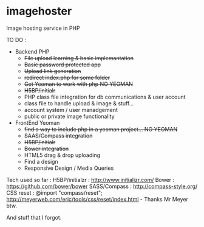 imagehoster
===========

Image hosting service in PHP

TO DO :
  - Backend PHP
    - ~~File upload learning & basic implemantation~~
    - ~~Basic password protected app~~
    - ~~Upload link generation~~
    - ~~redirect index.php for some folder~~
    - ~~Get Yeoman to work with php NO YEOMAN~~
    - ~~H5BP/initialr~~
    - PHP class file integration for db communications & user account
    - class file to handle upload & image & stuff...
    - account system / user manadgement
    - public or private image functionality
  - FrontEnd Yeoman
    - ~~find a way to include php in a yeoman project... NO YEOMAN~~
    - ~~SAAS/Compass integration~~
    - ~~H5BP/initialr~~
    - ~~Bower integration~~
    - HTML5 drag & drop uploading
    - Find a design
    - Responsive Design / Media Queries

Tech used so far :
H5BP/initialzr : http://www.initializr.com/
Bower : https://github.com/bower/bower
SASS/Compass : http://compass-style.org/
CSS reset : @import "compass/reset"; http://meyerweb.com/eric/tools/css/reset/index.html - Thanks Mr Meyer btw.

And stuff that I forgot.

